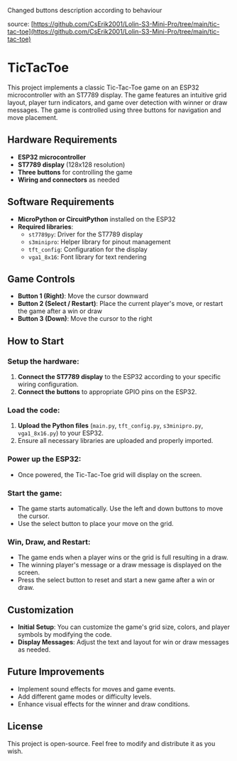 Changed buttons description according to behaviour

source: [https://github.com/CsErik2001/Lolin-S3-Mini-Pro/tree/main/tic-tac-toe](https://github.com/CsErik2001/Lolin-S3-Mini-Pro/tree/main/tic-tac-toe)

# TicTacToe

This project implements a classic Tic-Tac-Toe game on an ESP32 microcontroller with an ST7789 display. The game features an intuitive grid layout, player turn indicators, and game over detection with winner or draw messages. The game is controlled using three buttons for navigation and move placement.

## Hardware Requirements

- **ESP32 microcontroller**
- **ST7789 display** (128x128 resolution)
- **Three buttons** for controlling the game
- **Wiring and connectors** as needed

## Software Requirements

- **MicroPython or CircuitPython** installed on the ESP32
- **Required libraries**:
  - `st7789py`: Driver for the ST7789 display
  - `s3minipro`: Helper library for pinout management
  - `tft_config`: Configuration for the display
  - `vga1_8x16`: Font library for text rendering

## Game Controls

- **Button 1 (Right)**: Move the cursor downward
- **Button 2 (Select / Restart)**: Place the current player's move, or restart the game after a win or draw
- **Button 3 (Down)**: Move the cursor to the right

## How to Start

### Setup the hardware:

1. **Connect the ST7789 display** to the ESP32 according to your specific wiring configuration.
2. **Connect the buttons** to appropriate GPIO pins on the ESP32.

### Load the code:

1. **Upload the Python files** (`main.py`, `tft_config.py`, `s3minipro.py`, `vga1_8x16.py`) to your ESP32.
2. Ensure all necessary libraries are uploaded and properly imported.

### Power up the ESP32:

- Once powered, the Tic-Tac-Toe grid will display on the screen.

### Start the game:

- The game starts automatically. Use the left and down buttons to move the cursor.
- Use the select button to place your move on the grid.

### Win, Draw, and Restart:

- The game ends when a player wins or the grid is full resulting in a draw.
- The winning player's message or a draw message is displayed on the screen.
- Press the select button to reset and start a new game after a win or draw.

## Customization

- **Initial Setup**: You can customize the game's grid size, colors, and player symbols by modifying the code.
- **Display Messages**: Adjust the text and layout for win or draw messages as needed.

## Future Improvements

- Implement sound effects for moves and game events.
- Add different game modes or difficulty levels.
- Enhance visual effects for the winner and draw conditions.

## License

This project is open-source. Feel free to modify and distribute it as you wish.
